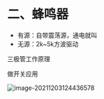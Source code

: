 # 二、蜂鸣器

* 有源：自带震荡源，通电就叫
* 无源：2k~5k方波驱动



三极管工作原理

做开关应用

![image-20211203124436578](C:/Users/LoadingV/Desktop/demo/%E5%8D%95%E7%89%87%E6%9C%BA%E5%AD%A6%E4%B9%A0%E4%B9%8B%E8%B7%AF.assets/image-20211203124436578.png)

